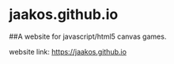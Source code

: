 # jaakos.github.io
##A website for javascript/html5 canvas games.

website link: https://jaakos.github.io
